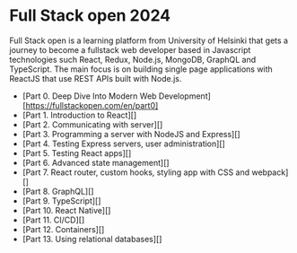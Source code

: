 # Full Stack open 2024

Full Stack open is a learning platform from University of Helsinki that gets a journey to become a fullstack web developer based in Javascript technologies such React, Redux, Node.js, MongoDB, GraphQL and TypeScript. The main focus is on building single page applications with ReactJS that use REST APIs built with Node.js.

- [Part 0. Deep Dive Into Modern Web Development][https://fullstackopen.com/en/part0]
- [Part 1. Introduction to React][]
- [Part 2. Communicating with server][]
- [Part 3. Programming a server with NodeJS and Express][]
- [Part 4. Testing Express servers, user administration][]
- [Part 5. Testing React apps][]
- [Part 6. Advanced state management][]
- [Part 7. React router, custom hooks, styling app with CSS and webpack][]
- [Part 8. GraphQL][]
- [Part 9. TypeScript][]
- [Part 10. React Native][]
- [Part 11. CI/CD][]
- [Part 12. Containers][]
- [Part 13. Using relational databases][]

